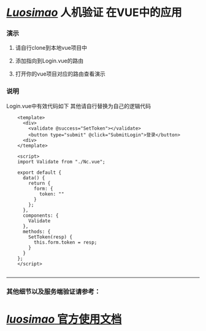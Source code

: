 # [*Luosimao*](https://luosimao.com/service/captcha "Luosimao") 人机验证 在VUE中的应用

### 演示
1. 请自行clone到本地vue项目中

2. 添加指向到Login.vue的路由

3. 打开你的vue项目对应的路由查看演示

### 说明
Login.vue中有效代码如下  其他请自行替换为自己的逻辑代码

```
    <template>
      <div>
        <validate @success="SetToken"></validate>
        <button type="submit" @click="SubmitLogin">登录</button>
      <div>
    </template>
    
    <script>
    import Validate from "./Nc.vue";
    
    export default {
      data() {
        return {
          form: {
            token: ""
          }
        };
      },
      components: {
        Validate
      },
      methods: {
        SetToken(resp) {
          this.form.token = resp;
        }
      }
    };
    </script>
    
```

------------

### 其他细节以及服务端验证请参考：

# [*luosimao* 官方使用文档](https://luosimao.com/docs/api/56 "luosimao官方使用文档")
